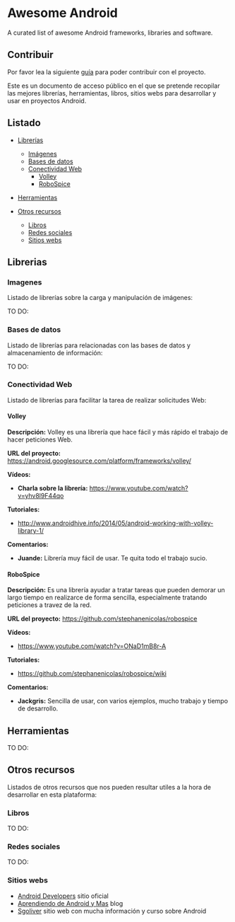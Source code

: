 Awesome Android
===============

A curated list of awesome Android frameworks, libraries and software.

## Contribuir

Por favor lea la siguiente [guía](CONTRIBUTING.md) para poder contribuir 
con el 
proyecto.

Este es un documento de acceso público en el que se pretende recopilar las mejores librerías, herramientas, libros, sitios webs para desarrollar y usar en proyectos Android.

## Listado 

- [Librerías](#librerias)

  - [Imágenes](#imagenes)
  - [Bases de datos](#bases-de-datos)
  - [Conectividad Web](#conectividad-web)
    - [Volley](#volley)
    - [RoboSpice](#robospice)
- [Herramientas](#herramientas)

- [Otros recursos](#otros-recursos)

  - [Libros](#libros)
  -  [Redes sociales](#redes-sociales)
  - [Sitios webs](#sitios-webs)

## Librerias

### Imagenes

Listado de librerías sobre la carga y manipulación de imágenes:

TO DO:

### Bases de datos

Listado de librerías para relacionadas con las bases de datos y almacenamiento de información:

TO DO:

### Conectividad Web

Listado de librerías para facilitar la tarea de realizar solicitudes Web:

#### Volley

**Descripción:** Volley es una librería que hace fácil y más rápido el trabajo de hacer peticiones Web.

**URL del proyecto:** https://android.googlesource.com/platform/frameworks/volley/

**Vídeos:**
- **Charla sobre la librería:** https://www.youtube.com/watch?v=yhv8l9F44qo

**Tutoriales:** 
- http://www.androidhive.info/2014/05/android-working-with-volley-library-1/

**Comentarios:**
- **Juande:** Librería muy fácil de usar. Te quita todo el trabajo sucio.

#### RoboSpice

**Descripción:** Es una librería ayudar a tratar tareas que pueden demorar un largo tiempo en realizarce de forma sencilla, especialmente tratando peticiones a travez de la red.

**URL del proyecto:** https://github.com/stephanenicolas/robospice

**Vídeos:**
- https://www.youtube.com/watch?v=ONaD1mB8r-A

**Tutoriales:** 
- https://github.com/stephanenicolas/robospice/wiki

**Comentarios:**
- **Jackgris:** Sencilla de usar, con varios ejemplos, mucho trabajo y tiempo de desarrollo.

## Herramientas

TO DO:

## Otros recursos

Listados de otros recursos que nos pueden resultar utiles a la hora de desarrollar en esta plataforma:

### Libros

TO DO:

### Redes sociales

TO DO:

### Sitios webs

- [Android Developers](http://developer.android.com) sitio oficial
- [Aprendiendo de Android y Mas](http://aprendiendodeandroidymas.com/) blog
- [Sgoliver](http://www.sgoliver.net/) sitio web con mucha información y curso sobre Android
